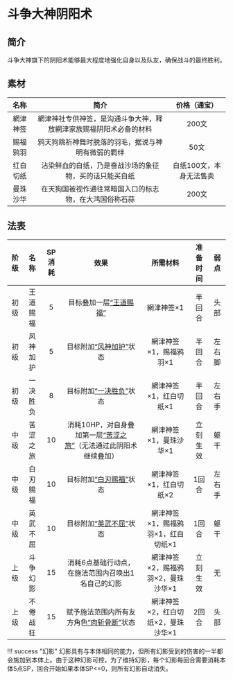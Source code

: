 # 斗争大神阴阳术

## 简介

斗争大神旗下的阴阳术能够最大程度地强化自身以及队友，确保战斗的最终胜利。

## 素材

名称|简介|价格（通宝）
:--:|:--:|:--:
網津神签|網津神社专供神签，是沟通斗争大神，释放網津家族赐福阴阳术必备的材料|200文
赐福鸦羽|鸦天狗跳祈神舞时脱落的羽毛，据说与神明有微弱的羁绊|50文
红白切纸|沾染鲜血的白纸，乃是奋战沙场的象征物，买的话只能买白纸|白纸100文，本身无法售卖
曼珠沙华|在天狗国被视作通往常暗国入口的标志物，在大鸿国俗称石蒜|200文

## 法表

阶级|名称|SP消耗|效果|所需材料|准备时间|弱点
:--:|:--:|:--:|:--:|:--:|:--:|:--:
初级|王道赐福|5|目标叠加一层<a href="../../../../status/mark/#王道赐福" target="_blank">“王道赐福”</a>|網津神签×1|半回合|头部
初级|风神加护|5|目标附加<a href="../../../../status/normal/#风神加护" target="_blank">“风神加护”</a>状态|網津神签×1，赐福鸦羽×1|半回合|左右脚
初级|一决胜负|8|目标附加<a href="../../../../status/normal/#一决胜负" target="_blank">“一决胜负”</a>状态|網津神签×1，红白切纸×1|半回合|左右手
中级|苦涩之旅|10|消耗10HP，对自身叠加第一层<a href="../../../../status/mark/#苦涩之旅" target="_blank">“苦涩之旅”</a>（无法通过此阴阳术继续叠加）|網津神签×1，曼珠沙华×1|立刻生效|躯干
中级|白刃赐福|10|目标附加<a href="../../../../status/normal/#白刃赐福" target="_blank">“白刃赐福”</a>状态|網津神签×1，红白切纸×2|1回合|左右手
中级|英武不屈|10|目标附加<a href="../../../../status/normal/#英武不屈" target="_blank">“英武不屈”</a>状态|網津神签×1，赐福鸦羽×1，红白切纸×1|1回合|躯干
上级|斗争幻影|15|消耗6点基础行动点，在施法范围内召唤出1名自己的幻影|網津神签×2，赐福鸦羽×2，曼珠沙华×1|立刻生效|无
上级|不倦战狂|15|赋予施法范围内所有友方角色<a href="../../../../status/normal/#肉斩骨断" target="_blank">“肉斩骨断”</a>状态|網津神签×2，红白切纸×2，曼珠沙华×1|2回合|头部

!!! success "幻影"
    幻影具有与本体相同的能力，但所有幻影受到的伤害的一半都会施加到本体上。由于这种幻影可控，为了维持幻影，每个幻影每回合需要消耗本体5点SP，回合开始如果本体SP<=0，则所有幻影自动消失。
